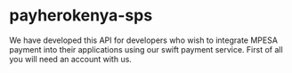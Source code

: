 # payherokenya-sps
We have developed this API for developers who wish to integrate MPESA payment into their applications using our swift payment service. First of all you will need an account with us.
